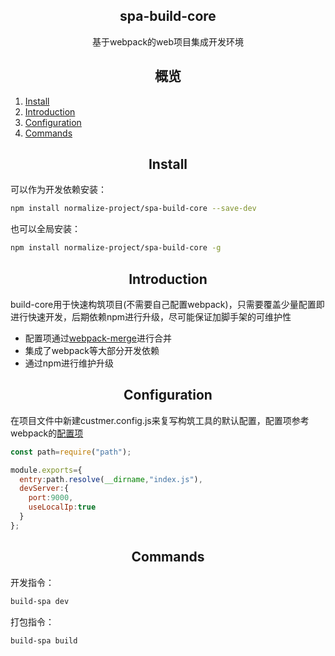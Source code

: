 <h2 align="center">spa-build-core</h2>

<div align="center">基于webpack的web项目集成开发环境</div>

<h2 align="center">概览</h2>

1. [Install](#Install)
2. [Introduction](#Introduction)
3. [Configuration](#Configuration)
4. [Commands](#Commands)

<h2 align="center">Install</h2>

可以作为开发依赖安装：

```bash
npm install normalize-project/spa-build-core --save-dev
```

也可以全局安装：

```bash
npm install normalize-project/spa-build-core -g
```



<h2 align="center">Introduction</h2>



build-core用于快速构筑项目(不需要自己配置webpack)，只需要覆盖少量配置即进行快速开发，后期依赖npm进行升级，尽可能保证加脚手架的可维护性

- 配置项通过[webpack-merge](https://www.npmjs.com/package/webpack-merge)进行合并
- 集成了webpack等大部分开发依赖
- 通过npm进行维护升级

<h2 align="center">Configuration</h2>

在项目文件中新建custmer.config.js来复写构筑工具的默认配置，配置项参考webpack的[配置项](https://www.webpackjs.com/configuration/)

```javascript
const path=require("path");

module.exports={
  entry:path.resolve(__dirname,"index.js"),
  devServer:{
    port:9000,
    useLocalIp:true
  }
};
```

<h2 align="center">Commands</h2>

开发指令：

```bash
build-spa dev
```

打包指令：

``` bash
build-spa build
```

